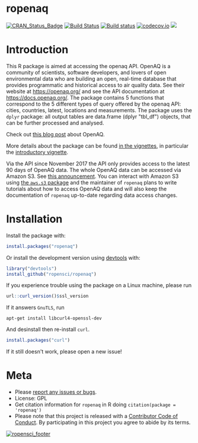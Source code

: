 ropenaq
=======

[![CRAN\_Status\_Badge](http://www.r-pkg.org/badges/version/ropenaq)](http://cran.r-project.org/package=ropenaq) [![Build Status](https://travis-ci.org/ropensci/ropenaq.svg?branch=master)](https://travis-ci.org/ropensci/ropenaq) [![Build status](https://ci.appveyor.com/api/projects/status/jlfxconpqnf0fta4?svg=true)](https://ci.appveyor.com/project/ropensci/ropenaq) [![codecov.io](https://codecov.io/github/ropensci/ropenaq/coverage.svg?branch=master)](https://codecov.io/github/ropensci/Ropenaq?branch=master)
[![](https://badges.ropensci.org/24_status.svg)](https://github.com/ropensci/onboarding/issues/24)

# Introduction

This R package is aimed at accessing the openaq API. OpenAQ is a community of scientists, software developers, and lovers of open environmental data who are building an open, real-time database that provides programmatic and historical access to air quality data. See their website at <https://openaq.org/> and see the API documentation at <https://docs.openaq.org/>. The package contains 5 functions that correspond to the 5 different types of query offered by the openaq API: cities, countries, latest, locations and measurements. The package uses the `dplyr` package: all output tables are data.frame (dplyr "tbl_df") objects, that can be further processed and analysed.

Check out [this blog post](https://ropensci.org/blog/blog/2017/02/21/ropenaq) about OpenAQ.

More details about the package can be found [in the vignettes](http://ropensci.github.io/ropenaq/articles/index.html), in particular the [introductory vignette](http://ropensci.github.io/ropenaq/articles/Ropenaq-vignette.html).

Via the API since November 2017 the API only provides access to the latest 90 days of OpenAQ data. The whole OpenAQ data can be accessed via Amazon S3. See [this announcement](https://medium.com/@openaq/changes-to-the-openaq-api-and-how-to-access-the-full-archive-of-data-3324b136da8c). You can interact with Amazon S3 using [the `aws.s3` package]( https://CRAN.R-project.org/package=aws.s3) and the maintainer of `ropenaq` plans to write tutorials about how to access OpenAQ data and will also keep the documentation of `ropenaq` up-to-date regarding data access changes.

# Installation

Install the package with:

```r
install.packages("ropenaq")
```

Or install the development version using [devtools](https://github.com/hadley/devtools) with:

```r
library("devtools")
install_github("ropensci/ropenaq")

```

If you experience trouble using the package on a Linux machine, please run

```r
url::curl_version()$ssl_version
```

If it answers `GnuTLS`,  run

```
apt-get install libcurl4-openssl-dev
```

And desinstall then re-install `curl`.

```r
install.packages("curl")
```

If it still doesn't work, please open a new issue!

# Meta

* Please [report any issues or bugs](https://github.com/ropensci/ropenaq/issues).
* License: GPL
* Get citation information for `ropenaq` in R doing `citation(package = 'ropenaq')`
* Please note that this project is released with a [Contributor Code of Conduct](CONDUCT.md). By participating in this project you agree to abide by its terms.

[![ropensci_footer](http://www.ropensci.org/public_images/github_footer.png)](http://ropensci.org)

